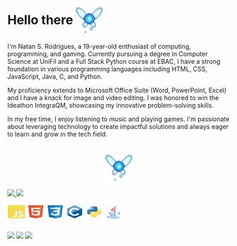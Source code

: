 <h1 align="left"> Hello there 
<img src="navi.gif" width="60" height="60" align="center"  alt="navi"/>
</h1>

I'm Natan S. Rodrigues, a 19-year-old enthusiast of computing, programming, and gaming. Currently pursuing a degree in Computer Science at UniFil and a Full Stack Python course at EBAC, I have a strong foundation in various programming languages including HTML, CSS, JavaScript, Java, C, and Python.

My proficiency extends to Microsoft Office Suite (Word, PowerPoint, Excel) and I have a knack for image and video editing. I was honored to win the Ideathon IntegraQM, showcasing my innovative problem-solving skills.

In my free time, I enjoy listening to music and playing games. I'm passionate about leveraging technology to create impactful solutions and always eager to learn and grow in the tech field.
#

<p align="center">
  <img src="navi.gif" width="60" height="60" alt="navi"/>
</p>


<!--
**masunsolar/masunsolar** is a ✨ _special_ ✨ repository because its `README.md` (this file) appears on your GitHub profile.

Here are some ideas to get you started:

- 🔭 I’m currently working on ...
- 🌱 I’m currently learning ...
- 👯 I’m looking to collaborate on ...
- 🤔 I’m looking for help with ...
- 💬 Ask me about ...
- 📫 How to reach me: ...
- 😄 Pronouns: ...
- ⚡ Fun fact: ...
-->


<a href="https://beacons.ai/masunsolar">
  <img height="190em" src="https://github-readme-stats.vercel.app/api?username=masunsolar&theme=vision-friendly-dark&show_icons=true"/>
  <img height="190em" src="https://github-readme-stats.vercel.app/api/top-langs/?username=masunsolar&theme=vision-friendly-dark"/>
</a>

<div style="display: inline_block"><br>
  <img align="center" alt="Natan-Js" height="30" width="40" src="https://raw.githubusercontent.com/devicons/devicon/master/icons/javascript/javascript-plain.svg">
  <img align="center" alt="Natan-HTML" height="30" width="40" src="https://raw.githubusercontent.com/devicons/devicon/master/icons/html5/html5-original.svg">
  <img align="center" alt="Natan-CSS" height="30" width="40" src="https://raw.githubusercontent.com/devicons/devicon/master/icons/css3/css3-original.svg">
  <img align="center" alt="Natan-C" height="30" width="40" src="https://raw.githubusercontent.com/devicons/devicon/master/icons/c/c-original.svg">
  <img align="center" alt="Natan-Python" height="30" width="40" src="https://raw.githubusercontent.com/devicons/devicon/master/icons/python/python-original.svg"> 
  <img align="center" alt="Natan-Java" height="30" width="40" src="https://raw.githubusercontent.com/devicons/devicon/master/icons/java/java-original.svg">
</div>

##

<div> 
  <a href="https://www.instagram.com/nathansunrodriguez/" target="_blank"><img src="https://img.shields.io/badge/-Instagram-%23E4405F?style=for-the-badge&logo=instagram&logoColor=white" target="_blank"></a>
  <a href="masunsolar@gmail.com"><img src="https://img.shields.io/badge/-Gmail-%23333?style=for-the-badge&logo=gmail&logoColor=white" target="_blank"></a>
  <a href="https://www.linkedin.com/in/natanrodrigues/" target="_blank"><img src="https://img.shields.io/badge/-LinkedIn-%230077B5?style=for-the-badge&logo=linkedin&logoColor=white" target="_blank"></a> 
</div>
